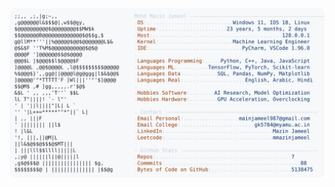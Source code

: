 <picture>
  <source srcset="https://raw.githubusercontent.com/mmazinjameel/mmazinjameel/main/dark_mode.svg?v=1744049639" media="(prefers-color-scheme: dark)">
  <img src="https://raw.githubusercontent.com/mmazinjameel/mmazinjameel/main/light_mode.svg?v=1744049639">
</picture>
